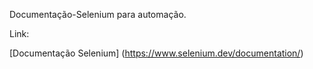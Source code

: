 Documentação-Selenium para automação.




Link:

[Documentação Selenium] (https://www.selenium.dev/documentation/)
